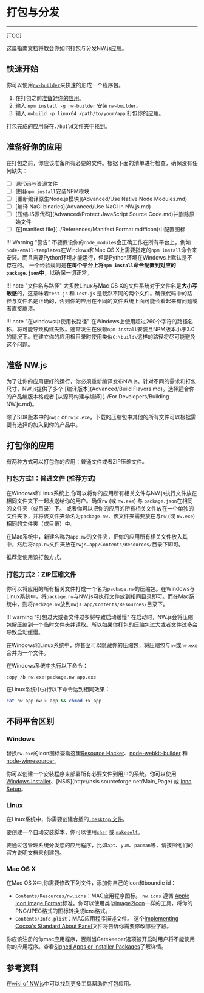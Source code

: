 # 打包与分发
---

[TOC]

这篇指南文档将教会你如何打包与分发NW.js应用。

## 快速开始

你可以使用[`nw-builder`](https://github.com/nwjs/nw-builder)来快速的形成一个程序包。

1. 在打包之前[准备好你的应用](#_3)。
2. 输入 `npm install -g nw-builder` 安装  `nw-builder`。
3. 输入 `nwbuild -p linux64 /path/to/your/app` 打包你的应用。

打包完成的应用将在`./build`文件夹中找到。

## 准备好你的应用

在打包之前，你应该准备所有必要的文件。根据下面的清单进行检查，确保没有任何缺失：

* [ ] 源代码与资源文件
* [ ] 使用`npm install`安装NPM模块
* [ ] [重新编译原生Node.js模块](Advanced/Use Native Node Modules.md)
* [ ] [编译 NaCl binaries](Advanced/Use NaCl in NW.js.md)
* [ ] [压缩JS源代码](Advanced/Protect JavaScript Source Code.md)并删除原始文件
* [ ] 在[manifest file](../References/Manifest Format.md#icon)中配置图标

!!! Warning "警告"
    不要假设你的`node_modules`会正确工作在所有平台上，例如`node-email-templates`在Windows和Mac OS X上需要指定的`npm install`命令来安装。而且需要Python环境才能运行，但是Python环境在Windows上默认是不存在的。
    一个经验规则是**在每个平台上将`npm install`命令配置到对应的`package.json`中**，以确保一切正常。

!!! note "文件名与路径"
	大多数Linux与Mac OS X的文件系统对于文件名是**大小写敏感**的，这意味着`test.js` 和 `Test.js` 是截然不同的两个文件。确保代码中的路径与文件名是正确的，否则你的应用在不同的文件系统上面可能会看起来有问题或者直接崩溃。

!!! note "在windows中使用长路径"
        在Windows上使用超过260个字符的路径名称，将可能导致构建失败。通常发生在依赖`npm install`安装且NPM版本小于3.0的情况下。在建立你的应用根目录时使用类似`C:\build\`这样的路径将尽可能避免这个问题。

## 准备 NW.js

为了让你的应用更好的运行，你必须重新编译发布NW.js。针对不同的需求和打包尺寸，NW.js提供了多个 [编译版本](Advanced/Build Flavors.md)。选择适合你的产品编版本格或者 [从源码构建与编译](../For Developers/Building NW.js.md)。

除了SDK版本中的`nwjc` or `nwjc.exe`，下载的压缩包中其他的所有文件可以根据需要有选择的加入到你的产品中。

## 打包你的应用

有两种方式可以打包你的应用：普通文件或者ZIP压缩文件。

### 打包方式1：普通文件 (推荐方式)

在Windows和Linux系统上,你可以将你的应用所有相关文件与NW.js执行文件放在相同文件夹下一起发送给你的用户。确保`nw` (或 `nw.exe`) 与 `package.json`在相同的文件夹（或目录）下。 或者你可以把你的应用的所有相关文件放在一个单独的文件夹下，并将该文件夹命名为`package.nw`，该文件夹需要放在与`nw` (或 `nw.exe`)相同的文件夹（或目录）中。

在Mac系统中，新建名称为`app.nw`的文件夹，把你的应用所有相关文件放入其中，然后将`app.nw`文件夹放在`nwjs.app/Contents/Resources/`目录下即可。

推荐您使用该打包方式。

### 打包方式2：ZIP压缩文件

你可以将应用的所有相关文件打成一个名为`package.nw`的压缩包。在Windows与Linux系统中，将`package.nw`与NW.js可执行文件放到相同目录即可。而在Mac系统中，则将`package.nw`放到`nwjs.app/Contents/Resources/`目录下。

!!! warning "打包过大或者文件过多将导致启动缓慢"
	在启动时，NW.js会将压缩包解压缩到一个临时文件夹并读取。所以如果你打包的压缩包过大或者文件过多会导致启动缓慢。

在Windows和Linux系统中，你甚至可以隐藏你的压缩包，将压缩包与`nw`或`nw.exe`合并为一个文件。

在Windows系统中执行以下命令：
```batch
copy /b nw.exe+package.nw app.exe
```

在Linux系统中执行以下命令达到相同效果：
```bash
cat nw app.nw > app && chmod +x app 
```

## 不同平台区别

### Windows

替换`nw.exe`的icon图标查看这里[Resource Hacker](http://www.angusj.com/resourcehacker/)、[node-webkit-builder](https://github.com/mllrsohn/node-webkit-builder) 和 [node-winresourcer](https://github.com/felicienfrancois/node-winresourcer)。

你可以创建一个安装程序来部署所有必要文件到用户的系统。你可以使用[Windows Installer](https://msdn.microsoft.com/en-us/library/cc185688(VS.85).aspx)、[NSIS](http://nsis.sourceforge.net/Main_Page) 或 [Inno Setup](http://www.jrsoftware.org/isinfo.php)。

### Linux

在Linux系统中，你需要创建合适的[`.desktop` 文件](https://wiki.archlinux.org/index.php/Desktop_Entries)。

要创建一个自动安装脚本，你可以使用[`shar`](https://en.wikipedia.org/wiki/Shar) 或 [`makeself`](http://stephanepeter.com/makeself/)。

要通过包管理系统分发您的应用程序，比如`apt`、`yum`、`pacman`等，请按照他们的官方说明文档来创建包。

### Mac OS X

在Mac OS X中,你需要修改下列文件，添加你自己的icon和boundle id： 

* `Contents/Resources/nw.icns`：MAC应用程序图标。 
`nw.icns` 遵循 [Apple Icon Image Format](https://en.wikipedia.org/wiki/Apple_Icon_Image_format)标准。你可以使用类似[Image2Icon](http://www.img2icnsapp.com/)一样的工具，将你的PNG/JPEG格式的图标转换成icns格式。
* `Contents/Info.plist`：MAC应用程序描述文件。 这个[Implementing Cocoa's Standard About Panel](http://cocoadevcentral.com/articles/000071.php)文件将告诉你需要修改哪些字段。

你应该注册的你mac应用程序，否则当Gatekeeper选项被开启时用户将不能使用你的应用程序。查看[Signed Apps or Installer Packages](https://developer.apple.com/library/mac/documentation/IDEs/Conceptual/AppDistributionGuide/DistributingApplicationsOutside/DistributingApplicationsOutside.html)了解详情。

## 参考资料

在[wiki of NW.js](https://github.com/nwjs/nw.js/wiki/How-to-package-and-distribute-your-apps)中可以找到更多工具帮助你打包应用。
